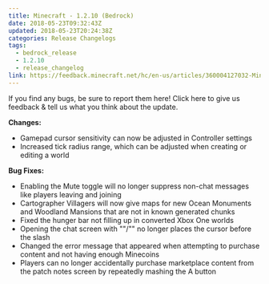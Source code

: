 ```yaml
---
title: Minecraft - 1.2.10 (Bedrock)
date: 2018-05-23T09:32:43Z
updated: 2018-05-23T20:24:38Z
categories: Release Changelogs
tags:
  - bedrock_release
  - 1.2.10
  - release_changelog
link: https://feedback.minecraft.net/hc/en-us/articles/360004127032-Minecraft-1-2-10-Bedrock-
---
```


If you find any bugs, be sure to report them here! Click here to give us feedback & tell us what you think about the update.

  
**Changes:**

- Gamepad cursor sensitivity can now be adjusted in Controller settings
- Increased tick radius range, which can be adjusted when creating or editing a world

  
**Bug Fixes:**

- Enabling the Mute toggle will no longer suppress non-chat messages like players leaving and joining
- Cartographer Villagers will now give maps for new Ocean Monuments and Woodland Mansions that are not in known generated chunks
- Fixed the hunger bar not filling up in converted Xbox One worlds
- Opening the chat screen with ""/"" no longer places the cursor before the slash
- Changed the error message that appeared when attempting to purchase content and not having enough Minecoins
- Players can no longer accidentally purchase marketplace content from the patch notes screen by repeatedly mashing the A button

<div>

 

</div>

